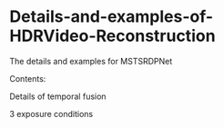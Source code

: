# Details-and-examples-of-HDRVideo-Reconstruction
The details and examples for MSTSRDPNet

Contents:

Details of temporal fusion

3 exposure conditions

